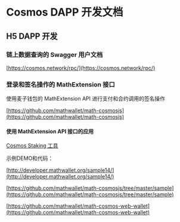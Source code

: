 # Cosmos DAPP 开发文档

## H5 DAPP 开发

### 链上数据查询的 Swagger 用户文档

[https://cosmos.network/rpc/](https://cosmos.network/rpc/)

### 登录和签名操作的 MathExtension 接口

使用麦子钱包的 MathExtension API 进行支付和合约调用的签名操作

[https://github.com/mathwallet/math-cosmosjs](https://github.com/mathwallet/math-cosmosjs)

#### 使用 MathExtension API 接口的应用

[Cosmos Staking 工具](https://m.medishares.net/cosmos/delegate)

示例DEMO和代码：

[http://developer.mathwallet.org/sample14/](http://developer.mathwallet.org/sample14/)

[https://github.com/mathwallet/math-cosmosjs/tree/master/sample](https://github.com/mathwallet/math-cosmosjs/tree/master/sample)

[https://github.com/mathwallet/math-cosmos-web-wallet](https://github.com/mathwallet/math-cosmos-web-wallet)